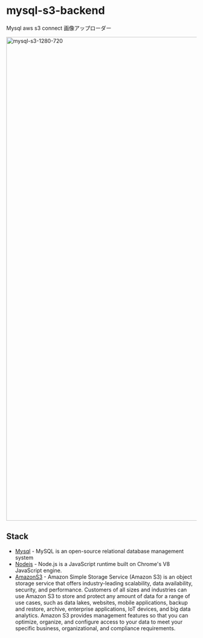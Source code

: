# mysql-s3-backend
Mysql aws s3 connect
画像アップローダー

<img width="1280" alt="mysql-s3-1280-720" src="https://user-images.githubusercontent.com/96198088/191134989-f3ff5b6f-0c86-40da-9b71-d72b884ab01f.png">

## Stack

- [Mysql](https://www.mysql.com/jp/) - MySQL is an open-source relational database management system
- [Nodejs](https://nodejs.org/ja/) - Node.js is a JavaScript runtime built on Chrome's V8 JavaScript engine.
- [AmazonS3](https://docs.aws.amazon.com/ja_jp/AmazonS3/latest/userguide/Welcome.html) - Amazon Simple Storage Service (Amazon S3) is an object storage service that offers industry-leading scalability, data availability, security, and performance. Customers of all sizes and industries can use Amazon S3 to store and protect any amount of data for a range of use cases, such as data lakes, websites, mobile applications, backup and restore, archive, enterprise applications, IoT devices, and big data analytics. Amazon S3 provides management features so that you can optimize, organize, and configure access to your data to meet your specific business, organizational, and compliance requirements.
